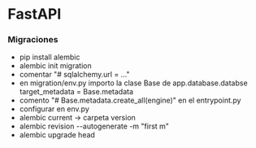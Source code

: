 # FastAPI

### Migraciones
- pip install alembic
- alembic init migration
- comentar "# sqlalchemy.url = ..."
- en migration/env.py importo la clase Base de app.database.databse
target_metadata = Base.metadata
-  comento "# Base.metadata.create_all(engine)" en el entrypoint.py
- configurar en env.py
- alembic current -> carpeta version
- alembic revision --autogenerate -m "first m"
- alembic upgrade head 